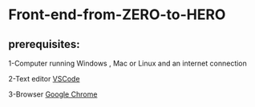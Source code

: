 # Front-end-from-ZERO-to-HERO
prerequisites:
---
1-Computer running Windows , Mac or Linux and an internet connection

2-Text editor [VSCode](https://code.visualstudio.com/) 

3-Browser [Google Chrome](https://www.google.com/chrome/)


